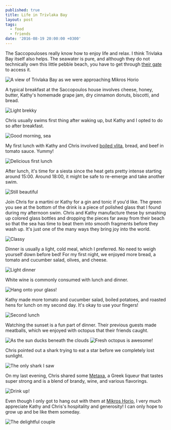 ```yaml
---
published: true
title: Life in Trivlaka Bay
layout: post
tags:
  - food
  - friends
date: '2016-08-19 20:00:00 +0300'
---
```

The Saccopouloses really know how to enjoy life and relax. I think Trivlaka Bay itself also helps. The seawater is pure, and although they do not technically own this little pebble beach, you have to get through [their gate][arch-details] to access it.

<!--more-->

![A view of Trivlaka Bay as we were approaching Mikros Horio]({{site.baseurl}}/images/2016/08/19/life-in-trivlaka-bay/approaching.jpeg)

A typical breakfast at the Saccopoulos house involves cheese, honey, butter, Kathy's homemade grape jam, dry cinnamon donuts, biscotti, and bread.

![Light brekky]({{site.baseurl}}/images/2016/08/19/life-in-trivlaka-bay/breakfast.jpeg)

Chris usually swims first thing after waking up, but Kathy and I opted to do so after breakfast.

![Good morning, sea]({{site.baseurl}}/images/2016/08/19/life-in-trivlaka-bay/bay-morning.jpeg)

My first lunch with Kathy and Chris involved [boiled vlita](http://www.organicallycooked.com/2013/06/vlita-amaranth.html), bread, and beef in tomato sauce. Yummy!

![Delicious first lunch]({{site.baseurl}}/images/2016/08/19/life-in-trivlaka-bay/lunch-01.jpeg)

After lunch, it's time for a siesta since the heat gets pretty intense starting around 15:00. Around 18:00, it might be safe to re-emerge and take another swim.

![Still beautiful]({{site.baseurl}}/images/2016/08/19/life-in-trivlaka-bay/bay-afternoon.jpeg)

Join Chris for a martini or Kathy for a gin and tonic if you'd like. The green you see at the bottom of the drink is a piece of polished glass that I found during my afternoon swim. Chris and Kathy manufacture these by smashing up colored glass bottles and dropping the pieces far away from their beach so that the sea has time to beat them into smooth fragments before they wash up. It's just one of the many ways they bring joy into the world.

![Classy]({{site.baseurl}}/images/2016/08/19/life-in-trivlaka-bay/martini.jpeg)

Dinner is usually a light, cold meal, which I preferred. No need to weigh yourself down before bed! For my first night, we enjoyed more bread, a tomato and cucumber salad, olives, and cheese.

![Light dinner]({{site.baseurl}}/images/2016/08/19/life-in-trivlaka-bay/dinner-01.jpeg)

White wine is commonly consumed with lunch and dinner.

![Hang onto your glass!]({{site.baseurl}}/images/2016/08/19/life-in-trivlaka-bay/wine.jpeg)

Kathy made more tomato and cucumber salad, boiled potatoes, and roasted hens for lunch on my second day. It's okay to use your fingers!

![Second lunch]({{site.baseurl}}/images/2016/08/19/life-in-trivlaka-bay/lunch-02.jpeg)

Watching the sunset is a fun part of dinner. Their previous guests made meatballs, which we enjoyed with octopus that their friends caught.

![As the sun ducks beneath the clouds]({{site.baseurl}}/images/2016/08/19/life-in-trivlaka-bay/bay-sunset.jpeg)
![Fresh octopus is awesome!]({{site.baseurl}}/images/2016/08/19/life-in-trivlaka-bay/dinner-02.jpeg)

Chris pointed out a shark trying to eat a star before we completely lost sunlight.

![The only shark I saw]({{site.baseurl}}/images/2016/08/19/life-in-trivlaka-bay/bay-shark.jpeg)

On my last evening, Chris shared some [Metaxa](https://en.wikipedia.org/wiki/Metaxa), a Greek liqueur that tastes super strong and is a blend of brandy, wine, and various flavorings.

![Drink up!]({{site.baseurl}}/images/2016/08/19/life-in-trivlaka-bay/metaxa.jpeg)

Even though I only got to hang out with them at [Mikros Horio][arch-details], I very much appreciate Kathy and Chris's hospitality and generosity! I can only hope to grow up and be like them someday.

![The delightful couple]({{site.baseurl}}/images/2016/08/19/life-in-trivlaka-bay/couple.jpeg)

[arch-details]: /architectural-details-of-mikros-horio
[mikros]: https://sites.google.com/site/saccopoulos
